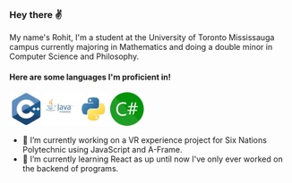 <!-- **rohitrtk/rohitrtk** is a ✨ _special_ ✨ repository because its `README.md` (this file) appears on your GitHub profile. -->

### Hey there ✌️

My name's Rohit, I'm a student at the University of Toronto Mississauga campus currently majoring in Mathematics and doing a double minor in Computer Science and Philosophy.

#### Here are some languages I'm proficient in!
<img src="https://raw.githubusercontent.com/github/explore/180320cffc25f4ed1bbdfd33d4db3a66eeeeb358/topics/cpp/cpp.png" width="60" align="left"/>
<img src="https://raw.githubusercontent.com/github/explore/80688e429a7d4ef2fca1e82350fe8e3517d3494d/topics/java/java.png" width="60" align="left"/>
<img src="https://raw.githubusercontent.com/github/explore/80688e429a7d4ef2fca1e82350fe8e3517d3494d/topics/python/python.png" width="60" align="left"/>
<img src="https://raw.githubusercontent.com/github/explore/80688e429a7d4ef2fca1e82350fe8e3517d3494d/topics/csharp/csharp.png" width="60"/>

- 🔭 I’m currently working on a VR experience project for Six Nations Polytechnic using JavaScript and A-Frame.
- 🌱 I’m currently learning React as up until now I've only ever worked on the backend of programs.
